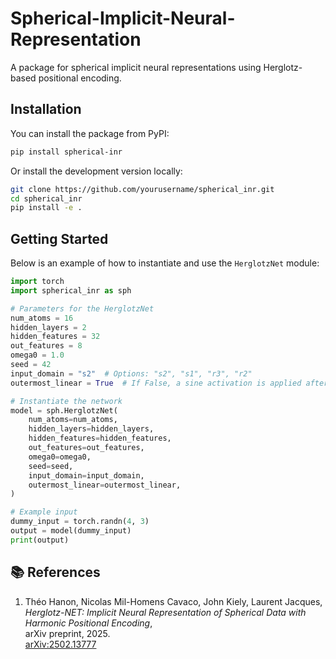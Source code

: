 # Spherical-Implicit-Neural-Representation

A package for spherical implicit neural representations using Herglotz-based positional encoding.

## Installation

You can install the package from PyPI:

```bash
pip install spherical-inr
```

Or install the development version locally:

```bash
git clone https://github.com/yourusername/spherical_inr.git
cd spherical_inr
pip install -e .
```

## Getting Started

Below is an example of how to instantiate and use the `HerglotzNet` module:

```python
import torch
import spherical_inr as sph 

# Parameters for the HerglotzNet
num_atoms = 16
hidden_layers = 2
hidden_features = 32
out_features = 8
omega0 = 1.0
seed = 42
input_domain = "s2"  # Options: "s2", "s1", "r3", "r2"
outermost_linear = True  # If False, a sine activation is applied after the last linear layer

# Instantiate the network
model = sph.HerglotzNet(
    num_atoms=num_atoms,
    hidden_layers=hidden_layers,
    hidden_features=hidden_features,
    out_features=out_features,
    omega0=omega0,
    seed=seed,
    input_domain=input_domain,
    outermost_linear=outermost_linear,
)

# Example input 
dummy_input = torch.randn(4, 3)  
output = model(dummy_input)
print(output)
```

## 📚 References

1. Théo Hanon, Nicolas Mil-Homens Cavaco, John Kiely, Laurent Jacques,  
   *Herglotz-NET: Implicit Neural Representation of Spherical Data with Harmonic Positional Encoding*,  
   arXiv preprint, 2025.  
   [arXiv:2502.13777](https://arxiv.org/abs/2502.13777)

